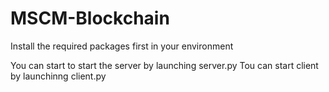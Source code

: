 # MSCM-Blockchain

Install the required packages first in your environment

You can start to start the server by launching server.py
Tou can start client by launchinng client.py
